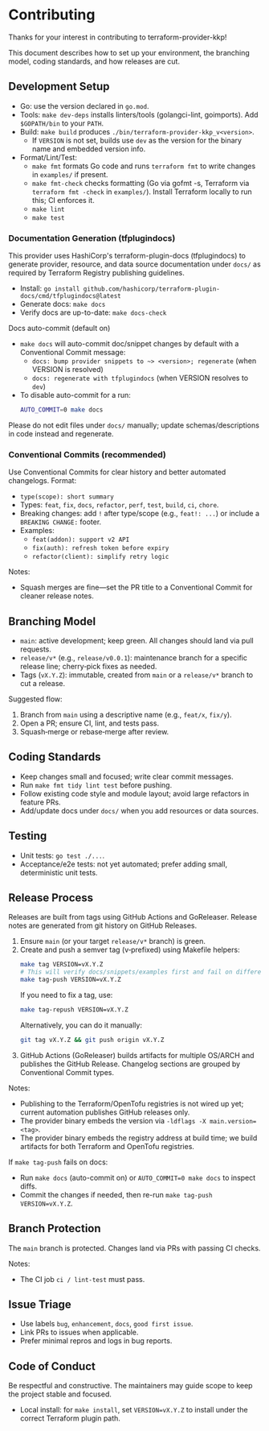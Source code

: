 # Contributing

Thanks for your interest in contributing to terraform-provider-kkp!

This document describes how to set up your environment, the branching model, coding standards, and how releases are cut.

## Development Setup

- Go: use the version declared in `go.mod`.
- Tools: `make dev-deps` installs linters/tools (golangci-lint, goimports). Add `$GOPATH/bin` to your `PATH`.
- Build: `make build` produces `./bin/terraform-provider-kkp_v<version>`.
  - If `VERSION` is not set, builds use `dev` as the version for the binary name and embedded version info.
- Format/Lint/Test:
  - `make fmt` formats Go code and runs `terraform fmt` to write changes in `examples/` if present.
  - `make fmt-check` checks formatting (Go via gofmt -s, Terraform via `terraform fmt -check` in `examples/`). Install Terraform locally to run this; CI enforces it.
  - `make lint`
  - `make test`

### Documentation Generation (tfplugindocs)

This provider uses HashiCorp's terraform-plugin-docs (tfplugindocs) to generate provider, resource, and data source documentation under `docs/` as required by Terraform Registry publishing guidelines.

- Install: `go install github.com/hashicorp/terraform-plugin-docs/cmd/tfplugindocs@latest`
- Generate docs: `make docs`
- Verify docs are up-to-date: `make docs-check`

Docs auto-commit (default on)
- `make docs` will auto-commit doc/snippet changes by default with a Conventional Commit message:
  - `docs: bump provider snippets to ~> <version>; regenerate` (when VERSION is resolved)
  - `docs: regenerate with tfplugindocs` (when VERSION resolves to `dev`)
- To disable auto-commit for a run:
  ```bash
  AUTO_COMMIT=0 make docs
  ```

Please do not edit files under `docs/` manually; update schemas/descriptions in code instead and regenerate.

### Conventional Commits (recommended)

Use Conventional Commits for clear history and better automated changelogs. Format:

- `type(scope): short summary`
- Types: `feat`, `fix`, `docs`, `refactor`, `perf`, `test`, `build`, `ci`, `chore`.
- Breaking changes: add `!` after type/scope (e.g., `feat!: ...`) or include a `BREAKING CHANGE:` footer.
- Examples:
  - `feat(addon): support v2 API`
  - `fix(auth): refresh token before expiry`
  - `refactor(client): simplify retry logic`

Notes:
- Squash merges are fine—set the PR title to a Conventional Commit for cleaner release notes.

## Branching Model

- `main`: active development; keep green. All changes should land via pull requests.
- `release/v*` (e.g., `release/v0.0.1`): maintenance branch for a specific release line; cherry‑pick fixes as needed.
- Tags (`vX.Y.Z`): immutable, created from `main` or a `release/v*` branch to cut a release.

Suggested flow:
1. Branch from `main` using a descriptive name (e.g., `feat/x`, `fix/y`).
2. Open a PR; ensure CI, lint, and tests pass.
3. Squash‑merge or rebase‑merge after review.

## Coding Standards

- Keep changes small and focused; write clear commit messages.
- Run `make fmt tidy lint test` before pushing.
- Follow existing code style and module layout; avoid large refactors in feature PRs.
- Add/update docs under `docs/` when you add resources or data sources.

## Testing

- Unit tests: `go test ./...`.
- Acceptance/e2e tests: not yet automated; prefer adding small, deterministic unit tests.

## Release Process

Releases are built from tags using GitHub Actions and GoReleaser. Release notes are generated from git history on GitHub Releases.

1. Ensure `main` (or your target `release/v*` branch) is green.
2. Create and push a semver tag (v‑prefixed) using Makefile helpers:
   ```bash
   make tag VERSION=vX.Y.Z
   # This will verify docs/snippets/examples first and fail on differences
   make tag-push VERSION=vX.Y.Z
   ```
   If you need to fix a tag, use:
   ```bash
   make tag-repush VERSION=vX.Y.Z
   ```
   Alternatively, you can do it manually:
   ```bash
   git tag vX.Y.Z && git push origin vX.Y.Z
   ```
3. GitHub Actions (GoReleaser) builds artifacts for multiple OS/ARCH and publishes the GitHub Release. Changelog sections are grouped by Conventional Commit types.

Notes:
- Publishing to the Terraform/OpenTofu registries is not wired up yet; current automation publishes GitHub releases only.
- The provider binary embeds the version via `-ldflags -X main.version=<tag>`.
 - The provider binary embeds the registry address at build time; we build artifacts for both Terraform and OpenTofu registries.

If `make tag-push` fails on docs:
- Run `make docs` (auto-commit on) or `AUTO_COMMIT=0 make docs` to inspect diffs.
- Commit the changes if needed, then re-run `make tag-push VERSION=vX.Y.Z`.


## Branch Protection

The `main` branch is protected. Changes land via PRs with passing CI checks.

Notes:
- The CI job `ci / lint-test` must pass.

## Issue Triage

- Use labels `bug`, `enhancement`, `docs`, `good first issue`.
- Link PRs to issues when applicable.
- Prefer minimal repros and logs in bug reports.

## Code of Conduct

Be respectful and constructive. The maintainers may guide scope to keep the project stable and focused.
- Local install: for `make install`, set `VERSION=vX.Y.Z` to install under the correct Terraform plugin path.
